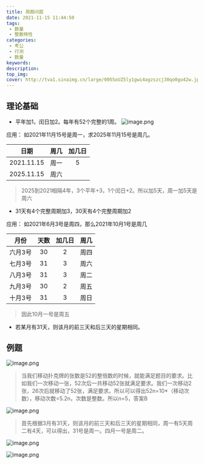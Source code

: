 ```yaml
---
title: 周期问题
date: 2021-11-15 11:44:50
tags:
 - 数量
 - 整数特性
categories:
 - 考公
 - 行测
 - 数量
keywords:
description:
top_img:
cover: http://tva1.sinaimg.cn/large/005SoUZ5ly1gwi4agzszcj30qo0go42w.jpg
---
```

## 理论基础

* 平年加1，闰日加2。每年有52个完整的1周。
![image.png](http://tva1.sinaimg.cn/large/005SoUZ5ly1gwfppvzvcoj30oz0dw41o.jpg)

应用： 如2021年11月15号是周一，求2025年11月15号是周几。

|日期|周几|加几日|
|:--:|:--:|:--:|
|2021.11.15|周一|5|
|2025.11.15|周六| |

> 2025到2021相隔4年，3个平年+3，1个闰日+2。所以加5天，周一加5天是周六

* 31天有4个完整周期加3，30天有4个完整周期加2

应用： 如2021年6月3号是周四，那么2021年10月1号是周几

|月份|天数|加几日|周几|
|:--:|:--:|:--:|:--:|
|六月3号|30|2|周四|
|七月3号|31|3|周六|
|八月3号|31|3|周二|
|九月3号|30|2|周五|
|十月3号|31|3|周日|

> 因此10月一号是周五

* 若某月有31天，则该月的前三天和后三天的星期相同。

## 例题

![image.png](http://tva1.sinaimg.cn/large/005SoUZ5ly1gwfp2oxaxej30p006vju2.jpg)

> 当我们移动扑克牌的张数是52的整倍数的时候，就能满足题目的要求。比如我们一次移动一张，52次后一共移动52张就满足要求。我们一次移动2张，26次后就移动了52张，满足要求。所以可以得出52n=10*（移动次数），移动次数=5.2n，次数是整数。所以n=5，答案B

![image.png](http://tva1.sinaimg.cn/large/005SoUZ5ly1gwfr0h3gfwj30pm0btjwz.jpg)

> 首先根据3月有31天，则该月的前三天和后三天的星期相同，周一有5天周二有4天，可以得出，31号是周一。四月一号是周二。

![image.png](http://tva1.sinaimg.cn/large/005SoUZ5ly1gwfrfcyqy8j30pi0800wn.jpg)


![image.png](http://tva1.sinaimg.cn/large/005SoUZ5ly1gwfryo023dj30px093add.jpg)
